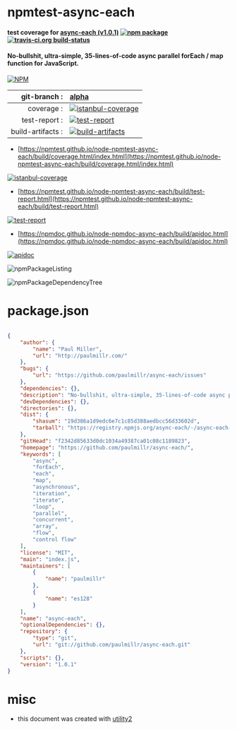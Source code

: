 # npmtest-async-each

#### test coverage for  [async-each (v1.0.1)](https://github.com/paulmillr/async-each/)  [![npm package](https://img.shields.io/npm/v/npmtest-async-each.svg?style=flat-square)](https://www.npmjs.org/package/npmtest-async-each) [![travis-ci.org build-status](https://api.travis-ci.org/npmtest/node-npmtest-async-each.svg)](https://travis-ci.org/npmtest/node-npmtest-async-each)

#### No-bullshit, ultra-simple, 35-lines-of-code async parallel forEach / map function for JavaScript.

[![NPM](https://nodei.co/npm/async-each.png?downloads=true&downloadRank=true&stars=true)](https://www.npmjs.com/package/async-each)

| git-branch : | [alpha](https://github.com/npmtest/node-npmtest-async-each/tree/alpha)|
|--:|:--|
| coverage : | [![istanbul-coverage](https://npmtest.github.io/node-npmtest-async-each/build/coverage.badge.svg)](https://npmtest.github.io/node-npmtest-async-each/build/coverage.html/index.html)|
| test-report : | [![test-report](https://npmtest.github.io/node-npmtest-async-each/build/test-report.badge.svg)](https://npmtest.github.io/node-npmtest-async-each/build/test-report.html)|
| build-artifacts : | [![build-artifacts](https://npmtest.github.io/node-npmtest-async-each/glyphicons_144_folder_open.png)](https://github.com/npmtest/node-npmtest-async-each/tree/gh-pages/build)|

- [https://npmtest.github.io/node-npmtest-async-each/build/coverage.html/index.html](https://npmtest.github.io/node-npmtest-async-each/build/coverage.html/index.html)

[![istanbul-coverage](https://npmtest.github.io/node-npmtest-async-each/build/screenCapture.buildCi.browser.%252Ftmp%252Fbuild%252Fcoverage.lib.html.png)](https://npmtest.github.io/node-npmtest-async-each/build/coverage.html/index.html)

- [https://npmtest.github.io/node-npmtest-async-each/build/test-report.html](https://npmtest.github.io/node-npmtest-async-each/build/test-report.html)

[![test-report](https://npmtest.github.io/node-npmtest-async-each/build/screenCapture.buildCi.browser.%252Ftmp%252Fbuild%252Ftest-report.html.png)](https://npmtest.github.io/node-npmtest-async-each/build/test-report.html)

- [https://npmdoc.github.io/node-npmdoc-async-each/build/apidoc.html](https://npmdoc.github.io/node-npmdoc-async-each/build/apidoc.html)

[![apidoc](https://npmdoc.github.io/node-npmdoc-async-each/build/screenCapture.buildCi.browser.%252Ftmp%252Fbuild%252Fapidoc.html.png)](https://npmdoc.github.io/node-npmdoc-async-each/build/apidoc.html)

![npmPackageListing](https://npmtest.github.io/node-npmtest-async-each/build/screenCapture.npmPackageListing.svg)

![npmPackageDependencyTree](https://npmtest.github.io/node-npmtest-async-each/build/screenCapture.npmPackageDependencyTree.svg)



# package.json

```json

{
    "author": {
        "name": "Paul Miller",
        "url": "http://paulmillr.com/"
    },
    "bugs": {
        "url": "https://github.com/paulmillr/async-each/issues"
    },
    "dependencies": {},
    "description": "No-bullshit, ultra-simple, 35-lines-of-code async parallel forEach / map function for JavaScript.",
    "devDependencies": {},
    "directories": {},
    "dist": {
        "shasum": "19d386a1d9edc6e7c1c85d388aedbcc56d33602d",
        "tarball": "https://registry.npmjs.org/async-each/-/async-each-1.0.1.tgz"
    },
    "gitHead": "f2342d85633d0dc1034a49387ca01c08c1189823",
    "homepage": "https://github.com/paulmillr/async-each/",
    "keywords": [
        "async",
        "forEach",
        "each",
        "map",
        "asynchronous",
        "iteration",
        "iterate",
        "loop",
        "parallel",
        "concurrent",
        "array",
        "flow",
        "control flow"
    ],
    "license": "MIT",
    "main": "index.js",
    "maintainers": [
        {
            "name": "paulmillr"
        },
        {
            "name": "es128"
        }
    ],
    "name": "async-each",
    "optionalDependencies": {},
    "repository": {
        "type": "git",
        "url": "git://github.com/paulmillr/async-each.git"
    },
    "scripts": {},
    "version": "1.0.1"
}
```



# misc
- this document was created with [utility2](https://github.com/kaizhu256/node-utility2)
